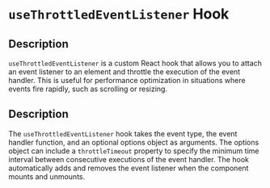 # `useThrottledEventListener` Hook

## Description

`useThrottledEventListener` is a custom React hook that allows you to attach an event listener to an element and throttle the execution of the event handler. This is useful for performance optimization in situations where events fire rapidly, such as scrolling or resizing.

## Description

The `useThrottledEventListener` hook takes the event type, the event handler function, and an optional options object as arguments. The options object can include a `throttleTimeout` property to specify the minimum time interval between consecutive executions of the event handler. The hook automatically adds and removes the event listener when the component mounts and unmounts.